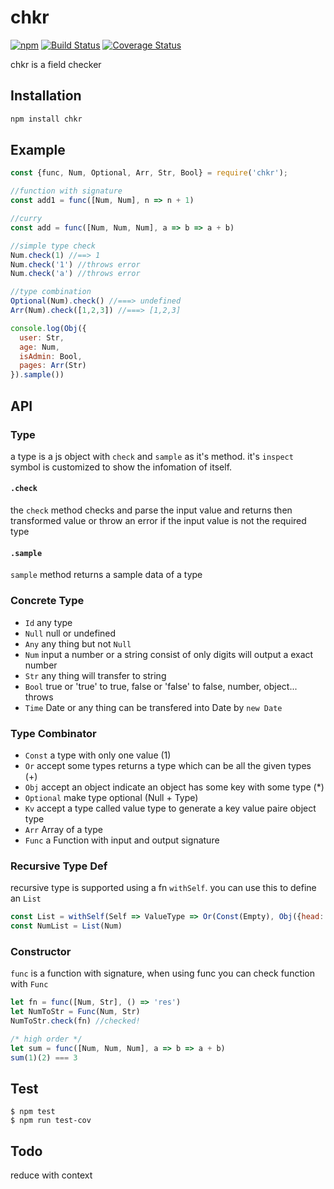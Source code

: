# chkr

[![npm](https://img.shields.io/npm/v/chkr.svg)](https://www.npmjs.com/package/chkr) [![Build Status](https://travis-ci.org/waksana/chkr.svg)](https://travis-ci.org/waksana/chkr) [![Coverage Status](https://coveralls.io/repos/github/waksana/chkr/badge.svg?branch=master)](https://coveralls.io/github/waksana/chkr?branch=master)

chkr is a field checker

## Installation

```sh
npm install chkr
```

## Example

```javascript
const {func, Num, Optional, Arr, Str, Bool} = require('chkr');

//function with signature
const add1 = func([Num, Num], n => n + 1)

//curry
const add = func([Num, Num, Num], a => b => a + b)

//simple type check
Num.check(1) //==> 1
Num.check('1') //throws error
Num.check('a') //throws error

//type combination
Optional(Num).check() //===> undefined
Arr(Num).check([1,2,3]) //===> [1,2,3]

console.log(Obj({
  user: Str,
  age: Num,
  isAdmin: Bool,
  pages: Arr(Str)
}).sample())
```

## API

### Type

a type is a js object with `check` and `sample` as it's method. it's `inspect` symbol is customized to show the infomation of itself.

#### `.check`

the `check` method checks and parse the input value and returns then transformed value or throw an error if the input value is not the required type

#### `.sample`

`sample` method returns a sample data of a type

### Concrete Type

- `Id` any type
- `Null` null or undefined
- `Any` any thing but not `Null`
- `Num` input a number or a string consist of only digits will output a exact number
- `Str` any thing will transfer to string
- `Bool` true or 'true' to true, false or 'false' to false, number, object... throws
- `Time` Date or any thing can be transfered into Date by `new Date`

### Type Combinator

- `Const` a type with only one value (1)
- `Or` accept some types returns a type which can be all the given types (+)
- `Obj` accept an object indicate an object has some key with some type (\*)
- `Optional` make type optional (Null + Type)
- `Kv` accept a type called value type to generate a key value paire object type
- `Arr` Array of a type
- `Func` a Function with input and output signature

### Recursive Type Def

recursive type is supported using a fn `withSelf`. you can use this to define an `List`

```javascript
const List = withSelf(Self => ValueType => Or(Const(Empty), Obj({head: ValueType, tail: Self})))
const NumList = List(Num)
```

### Constructor

`func` is a function with signature, when using func you can check function with `Func`

```javascript
let fn = func([Num, Str], () => 'res')
let NumToStr = Func(Num, Str)
NumToStr.check(fn) //checked!

/* high order */
let sum = func([Num, Num, Num], a => b => a + b)
sum(1)(2) === 3
```

## Test

```
$ npm test
$ npm run test-cov
```

## Todo

reduce with context
